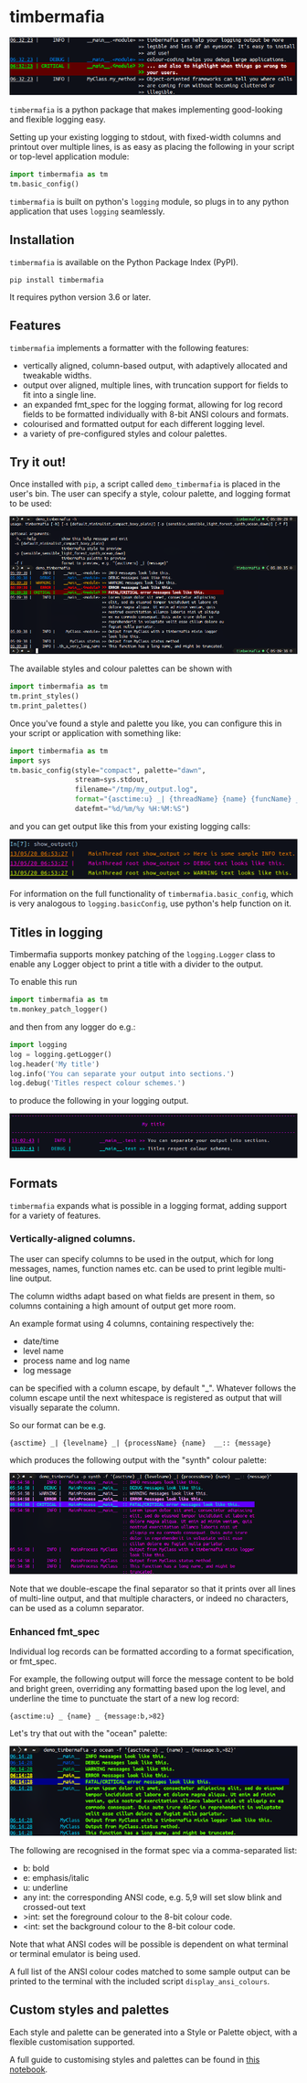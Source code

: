 # timbermafia

![](static/demo0.png)

`timbermafia` is a python package that makes implementing good-looking
and flexible logging easy.

Setting up your existing logging to stdout, with fixed-width columns and
printout over multiple lines, is as easy as placing the following in
your script or top-level application module:

```python
import timbermafia as tm
tm.basic_config()
```

`timbermafia` is built on python's `logging` module, so plugs in to any
python application that uses `logging` seamlessly.

## Installation

`timbermafia` is available on the Python Package Index (PyPI).

```
pip install timbermafia
```

It requires python version 3.6 or later.

## Features

`timbermafia` implements a formatter with the following features:
- vertically aligned, column-based output, with adaptively allocated and
  tweakable widths.
- output over aligned, multiple lines, with truncation support for
  fields to fit into a single line.
- an expanded fmt_spec for the logging format, allowing for log record
  fields to be formatted individually with 8-bit ANSI colours and
  formats.
- colourised and formatted output for each different logging level.
- a variety of pre-configured styles and colour palettes.

## Try it out!

Once installed with `pip`, a script called `demo_timbermafia` is placed
in the user's bin. The user can specify a style, colour palette, and
logging format to be used:

![](static/demo1.png)

The available styles and colour palettes can be shown with

```python
import timbermafia as tm
tm.print_styles()
tm.print_palettes()
```

Once you've found a style and palette you like, you can configure this
in your script or application with something like:

```python
import timbermafia as tm
import sys
tm.basic_config(style="compact", palette="dawn",
                stream=sys.stdout,      
                filename="/tmp/my_output.log",
                format="{asctime:u} _| {threadName} {name} {funcName} __>> {message}",
                datefmt="%d/%m/%y %H:%M:%S")
```

and you can get output like this from your existing logging calls:

![](static/demo1_5.png)

For information on the full functionality of `timbermafia.basic_config`,
which is very analogous to `logging.basicConfig`, use python's help
function on it.

## Titles in logging

Timbermafia supports monkey patching of the `logging.Logger` class to
enable any Logger object to print a title with a divider to the output.

To enable this run

```python
import timbermafia as tm
tm.monkey_patch_logger()
```

and then from any logger do e.g.:

```python
import logging
log = logging.getLogger()
log.header('My title')
log.info('You can separate your output into sections.')
log.debug('Titles respect colour schemes.')
```

to produce the following in your logging output.

![](static/demo4.png)


## Formats

`timbermafia` expands what is possible in a logging format, adding
support for a variety of features.

### Vertically-aligned columns.

The user can specify columns to be used in the output, which for long
messages, names, function names etc. can be used to print legible
multi-line output.

The column widths adapt based on what fields are present in them, so
columns containing a high amount of output get more room.

An example format using 4 columns, containing respectively the:
- date/time
- level name
- process name and log name
- log message

can be specified with a column escape, by default "_". Whatever follows
the column escape until the next whitespace is registered as output that
will visually separate the column.

So our format can be e.g.

```
{asctime} _| {levelname} _| {processName} {name}  __:: {message}
```

which produces the following output with the "synth" colour palette:

![](static/demo2.png)

Note that we double-escape the final separator so that it prints over
all lines of multi-line output, and that multiple characters, or indeed
no characters, can be used as a column separator.

### Enhanced fmt_spec

Individual log records can be formatted according to a format
specification, or fmt_spec.

For example, the following output will force the message content to be
bold and bright green, overriding any formatting based upon the log
level, and underline the time to punctuate the start of a new log
record:

```
{asctime:u} _ {name} _ {message:b,>82}
```

Let's try that out with the "ocean" palette:

![](static/demo3.png)

The following are recognised in the format spec via a comma-separated
list:
- b: bold
- e: emphasis/italic
- u: underline
- any int: the corresponding ANSI code, e.g. 5,9 will set slow blink and
  crossed-out text
- \>int: set the foreground colour to the 8-bit colour code.
- \<int: set the background colour to the 8-bit colour code.

Note that what ANSI codes will be possible is dependent on what terminal
or terminal emulator is being used.

A full list of the ANSI colour codes matched to some sample output can
be printed to the terminal with the included script
`display_ansi_colours`.

## Custom styles and palettes

Each style and palette can be generated into a Style or Palette object,
with a flexible customisation supported.

A full guide to customising styles and palettes can be found in [this
notebook](notebooks/styles_and_palettes.ipynb).

